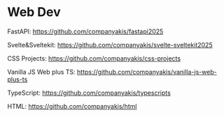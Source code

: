 # Web Dev 

FastAPI:
https://github.com/companyakis/fastapi2025

Svelte&Sveltekit:
https://github.com/companyakis/svelte-sveltekit2025

CSS Projects:
https://github.com/companyakis/css-projects

Vanilla JS Web plus TS:
https://github.com/companyakis/vanilla-js-web-plus-ts

TypeScript:
https://github.com/companyakis/typescripts

HTML:
https://github.com/companyakis/html
